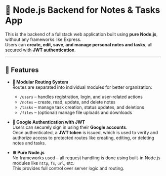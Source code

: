 # 📝 Node.js Backend for Notes & Tasks App

This is the backend of a fullstack web application built using **pure Node.js**, without any frameworks like Express.  
Users can **create, edit, save, and manage personal notes and tasks**, all secured with **JWT authentication**.

---

## 🚀 Features

- **🔗 Modular Routing System**  
  Routes are separated into individual modules for better organization:
  - `/users` – handles registration, login, and user-related actions
  - `/notes` – create, read, update, and delete notes
  - `/tasks` – manage task creation, status updates, and deletions
  - `/files` – (optional) manage file uploads and downloads

- **🔐 Google Authentication with JWT**  
Users can securely sign in using their **Google accounts**.  
Once authenticated, a **JWT token** is issued, which is used to verify and authorize access to protected routes like creating, editing, or deleting notes and tasks.

- **⚙️ Pure Node.js**  
  No frameworks used – all request handling is done using built-in Node.js modules like `http`, `fs`, `url`, etc.  
  This provides full control over server logic and routing.
